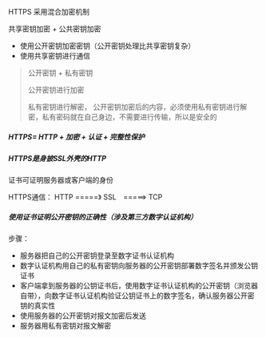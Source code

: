 HTTPS 采用混合加密机制

共享密钥加密 + 公共密钥加密

- 使用公开密钥加密密钥（公开密钥处理比共享密钥复杂）
- 使用共享密钥进行通信

>公开密钥 + 私有密钥
>
>公开密钥进行加密
>
>私有密钥进行解密， 公开密钥加密后的内容，必须使用私有密钥进行解密，私有密码就在自己身边，不需要进行传输，所以是安全的

##### HTTPS= HTTP + 加密 + 认证 + 完整性保护

##### HTTPS是身披SSL外壳的HTTP

证书可证明服务器或客户端的身份

HTTPS通信： HTTP =====》 SSL　=====> TCP 

##### 使用证书证明公开密钥的正确性（涉及第三方数字认证机构）

步骤：

- 服务器把自己的公开密钥登录至数字证书认证机构
- 数字认证机构用自己的私有密钥向服务器的公开密钥部署数字签名并颁发公钥证书
- 客户端拿到服务器的公钥证书后，使用数字证书认证机构的公开密钥（浏览器自带），向数字证书认证机构验证公钥证书上的数字签名，确认服务器公开密钥的真实性
- 使用服务器的公开密钥对报文加密后发送
- 服务器用私有密钥对报文解密

